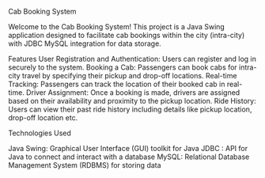 Cab Booking System 

Welcome to the Cab Booking System! This project is a Java Swing application designed to facilitate cab bookings within the city (intra-city) with JDBC MySQL integration for data storage.

Features
User Registration and Authentication: Users can register and log in securely to the system.
Booking a Cab: Passengers can book cabs for intra-city travel by specifying their pickup and drop-off locations.
Real-time Tracking: Passengers can track the location of their booked cab in real-time.
Driver Assignment: Once a booking is made, drivers are assigned based on their availability and proximity to the pickup location.
Ride History: Users can view their past ride history including details like pickup location, drop-off location etc.

Technologies Used

Java Swing: Graphical User Interface (GUI) toolkit for Java
JDBC : API for Java to connect and interact with a database
MySQL: Relational Database Management System (RDBMS) for storing data
